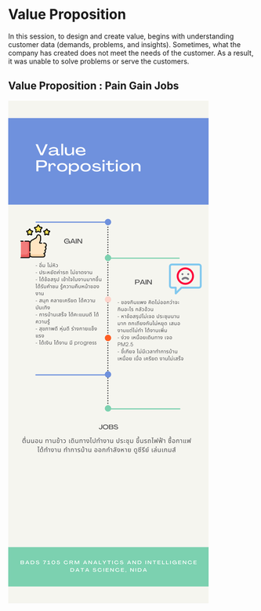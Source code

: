 # Value Proposition

In this session, to design and create value, begins with understanding customer data (demands, problems, and insights). Sometimes, what the company has created does not meet the needs of the customer. As a result, it was unable to solve problems or serve the customers.

## Value Proposition : Pain Gain Jobs

![](https://github.com/Tubsamon/BADS7105-CRM/blob/main/Homework%2003%20-%20Value%20Proposition/HW3%20-%20Value%20Proposition.png)
